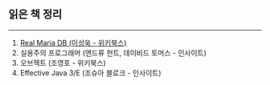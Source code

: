 ## 읽은 책 정리
- - -

1. [Real Maria DB (이성욱 - 위키북스)](https://github.com/Jrock30/read-book/tree/master/Real-Maria-DB/실행계획)
2. 실용주의 프로그래머 (앤드류 헌트, 데이비드 토머스 - 인사이트)
3. 오브젝트 (조영호 - 위키북스)
4. Effective Java 3/E (조슈아 블로크 - 인사이트)